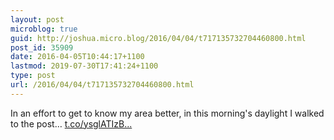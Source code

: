 ```yaml
---
layout: post
microblog: true
guid: http://joshua.micro.blog/2016/04/04/t717135732704460800.html
post_id: 35909
date: 2016-04-05T10:44:17+1100
lastmod: 2019-07-30T17:41:24+1100
type: post
url: /2016/04/04/t717135732704460800.html
---
```

In an effort to get to know my area better, in this morning's daylight I walked to the post… [t.co/ysglATIzB...](https://t.co/ysglATIzBG)
